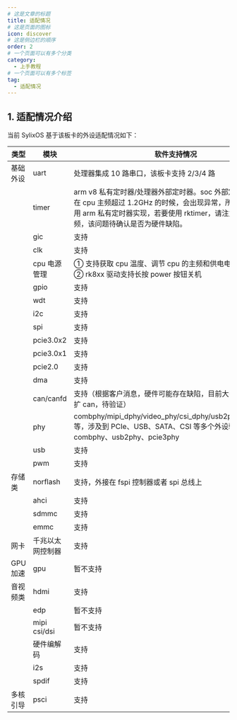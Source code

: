 ```yaml
---
# 这是文章的标题
title: 适配情况
# 这是页面的图标
icon: discover
# 这是侧边栏的顺序
order: 2
# 一个页面可以有多个分类
category:
  - 上手教程
# 一个页面可以有多个标签
tag:
  - 适配情况
---
```

## 1. 适配情况介绍

当前 SylixOS 基于该板卡的外设适配情况如下：

| 类型     | 模块             | 软件支持情况                                                                                                                                                                                                     |
| -------- | ---------------- | ---------------------------------------------------------------------------------------------------------------------------------------------------------------------------------------------------------------- |
| 基础外设 | uart             | 处理器集成 10 路串口，该板卡支持 2/3/4 路                                                                                                                                                                        |
|          | timer            | arm v8 私有定时器/处理器外部定时器。soc 外部定时器 rktimer 在 cpu 主频超过 1.2GHz 的时候，会出现异常，所以目前 tick 使用 arm 私有定时器实现，若要使用 rktimer，请注意当前 cpu 主频，该问题待确认是否为硬件缺陷。 |
|          | gic              | 支持                                                                                                                                                                                                             |
|          | clk              | 支持                                                                                                                                                                                                             |
|          | cpu 电源管理     | ① 支持获取 cpu 温度、调节 cpu 的主频和供电电压<br />② rk8xx 驱动支持长按 power 按钮关机                                                                                                                        |
|          | gpio             | 支持                                                                                                                                                                                                             |
|          | wdt              | 支持                                                                                                                                                                                                             |
|          | i2c              | 支持                                                                                                                                                                                                             |
|          | spi              | 支持                                                                                                                                                                                                             |
|          | pcie3.0x2        | 支持                                                                                                                                                                                                             |
|          | pcie3.0x1        | 支持                                                                                                                                                                                                             |
|          | pcie2.0          | 支持                                                                                                                                                                                                             |
|          | dma              | 支持                                                                                                                                                                                                             |
|          | can/canfd        | 支持（根据客户消息，硬件可能存在缺陷，目前大多使用 spi 外扩 can，待验证）                                                                                                                                        |
|          | phy              | combphy/mipi_dphy/video_phy/csi_dphy/usb2phy/pcie30phy 等，涉及到 PCIe、USB、SATA、CSI 等多个外设驱动，已支持 combphy、usb2phy、pcie3phy                                                                         |
|          | usb              | 支持                                                                                                                                                                                                             |
|          | pwm              | 支持                                                                                                                                                                                                             |
| 存储类   | norflash         | 支持，外接在 fspi 控制器或者 spi 总线上                                                                                                                                                                          |
|          | ahci             | 支持                                                                                                                                                                                                             |
|          | sdmmc            | 支持                                                                                                                                                                                                             |
|          | emmc             | 支持                                                                                                                                                                                                             |
| 网卡     | 千兆以太网控制器 | 支持                                                                                                                                                                                                             |
| GPU 加速 | gpu              | 暂不支持                                                                                                                                                                                                         |
| 音视频类 | hdmi             | 支持                                                                                                                                                                                                             |
|          | edp              | 暂不支持                                                                                                                                                                                                         |
|          | mipi csi/dsi     | 暂不支持                                                                                                                                                                                                         |
|          | 硬件编解码       | 支持                                                                                                                                                                                                             |
|          | i2s              | 支持                                                                                                                                                                                                             |
|          | spdif            | 支持                                                                                                                                                                                                             |
| 多核引导 | psci             | 支持                                                                                                                                                                                                             |
